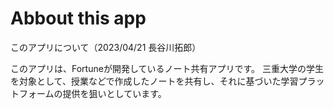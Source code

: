 # Abbout this app

このアプリについて（2023/04/21 長谷川拓郎）

このアプリは、Fortuneが開発しているノート共有アプリです。
三重大学の学生を対象として、授業などで作成したノートを共有し、それに基づいた学習プラットフォームの提供を狙いとしています。


